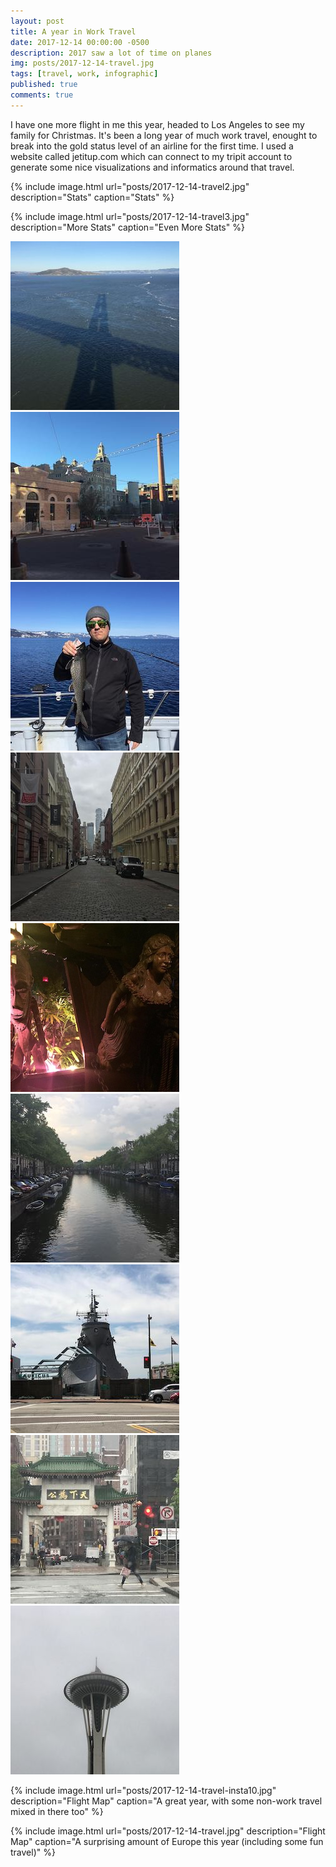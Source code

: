 ```yaml
---
layout: post
title: A year in Work Travel
date: 2017-12-14 00:00:00 -0500
description: 2017 saw a lot of time on planes
img: posts/2017-12-14-travel.jpg
tags: [travel, work, infographic]
published: true
comments: true
---
```


I have one more flight in me this year, headed to Los Angeles to see my family for Christmas.  It's been a long year of much work travel, enought to break into the gold status level of an airline for the first time.  I used a website called jetitup.com which can connect to my tripit account to generate some nice visualizations and informatics around that travel. 


{% include image.html url="posts/2017-12-14-travel2.jpg" description="Stats" caption="Stats" %}


{% include image.html url="posts/2017-12-14-travel3.jpg" description="More Stats" caption="Even More Stats" %}


![SF](/assets/img/posts/2017-12-14-travel-insta1.jpg)
![San Antonio](/assets/img/posts/2017-12-14-travel-insta2.jpg)
![Tahoe](/assets/img/posts/2017-12-14-travel-insta3.jpg)
![Tahoe](/assets/img/posts/2017-12-14-travel-insta4.jpg)
![Tahoe](/assets/img/posts/2017-12-14-travel-insta5.jpg)
![Tahoe](/assets/img/posts/2017-12-14-travel-insta6.jpg)
![Tahoe](/assets/img/posts/2017-12-14-travel-insta7.jpg)
![Tahoe](/assets/img/posts/2017-12-14-travel-insta8.jpg)
![Tahoe](/assets/img/posts/2017-12-14-travel-insta9.jpg)

{% include image.html url="posts/2017-12-14-travel-insta10.jpg" description="Flight Map" caption="A great year, with some non-work travel mixed in there too" %}

{% include image.html url="posts/2017-12-14-travel.jpg" description="Flight Map" caption="A surprising amount of Europe this year (including some fun travel)" %}